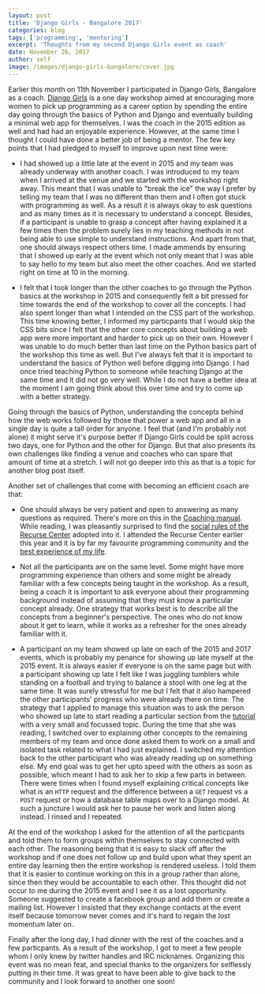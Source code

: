 ```yaml
---
layout: post
title: 'Django Girls - Bangalore 2017'
categories: blog
tags: ['programming', 'mentoring']
excerpt: 'Thoughts from my second Django Girls event as coach'
date: November 26, 2017
author: self
image: /images/django-girls-bangalore/cover.jpg
---
```


Earlier this month on 11th November I participated in Django Girls,
Bangalore as a coach. [Django Girls](https://djangogirls.org/) is a
one day workshop aimed at encouraging more women to pick up
programming as a career option by spending the entire day going
through the basics of Python and Django and eventually building a
minimal web app for themselves. I was the coach in the 2015 edition as
well and had had an enjoyable experience. However, at the same time I
thought I could have done a better job of being a mentor. The few key
points that I had pledged to myself to improve upon next time were:

- I had showed up a little late at the event in 2015 and my team was
  already underway with another coach. I was introduced to my team
  when I arrived at the venue and we started with the workshop right
  away. This meant that I was unable to "break the ice" the way I
  prefer by telling my team that I was no different than them and I
  often got stuck with programming as well. As a result it is always
  okay to ask questions and as many times as it is necessary to
  understand a concept. Besides, if a participant is unable to grasp a
  concept after having explained it a few times then the problem
  surely lies in my teaching methods in not being able to use simple
  to understand instructions. And apart from that, one should always
  respect others time. I made ammends by ensuring that I showed up
  early at the event which not only meant that I was able to say hello
  to my team but also meet the other coaches. And we started right on
  time at 10 in the morning.
  
- I felt that I took longer than the other coaches to go through the
  Python basics at the workshop in 2015 and consequently felt a bit
  pressed for time towards the end of the workshop to cover all the
  concepts. I had also spent longer than what I intended on the CSS
  part of the workshop. This time knowing better, I informed my
  particpants that I would skip the CSS bits since I felt that the
  other core concepts about building a web app were more important and
  harder to pick up on their own. However I was unable to do much
  better than last time on the Python basics part of the workshop
  this time as well. But I've always felt that it is important to
  understand the basics of Python well before digging into Django. I
  had once tried teaching Python to someone while teaching Django at
  the same time and it did not go very well. While I do not have a
  better idea at the moment I am going think about this over time and
  try to come up with a better strategy.

Going through the basics of Python, understanding the concepts behind
how the web works followed by those that power a web app and all in a
single day is quite a tall order for anyone. I feel that (and I'm
probably not alone) it might serve it's purpose better if Django Girls
could be split across two days, one for Python and the other for
Django. But that also presents its own challenges like finding a venue
and coaches who can spare that amount of time at a stretch. I will not
go deeper into this as that is a topic for another blog post itself.

Another set of challenges that come with becoming an efficient coach
are that:

- One should always be very patient and open to answering as many
  questions as required. There's more on this in the
  [Coaching manual](http://coach.djangogirls.org/). While reading, I
  was pleasantly surprised to find the
  [social rules of the Recurse Center](https://www.recurse.com/manual#sub-sec-social-rules)
  adopted into it. I attended the Recurse Center earlier this year and
  it is by far my favourite programming community and the [best
  experience of my life](/tags/#recurse-center).

- Not all the participants are on the same level. Some might have more
  programming experience than others and some might be already
  familiar with a few concepts being taught in the workshop. As a
  result, being a coach it is important to ask everyone about their
  programming background instead of assuming that they must know a
  particular concept already. One strategy that works best is to
  describe all the concepts from a beginner's perspective. The ones
  who do not know about it get to learn, while it works as a refresher
  for the ones already familiar with it.

- A participant on my team showed up late on each of the 2015 and 2017
  events, which is probably my penance for showing up late myself at
  the 2015 event. It is always easier if everyone is on the same page
  but with a participant showing up late I felt like I was juggling
  tumblers while standing on a football and trying to balance a stool
  with one leg at the same time. It was surely stressful for me but I
  felt that it also hampered the other participants' progress who were
  already there on time. The strategy that I applied to manage this
  situation was to ask the person who showed up late to start reading
  a particular section from the
  [tutorial](http://tutorial.djangogirls.org/) with a very small and
  focussed topic. During the time that she was reading, I switched
  over to explaining other concepts to the remaining members of my
  team and once done asked them to work on a small and isolated task
  related to what I had just explained. I switched my attention back
  to the other participant who was already reading up on something
  else. My end goal was to get her upto speed with the others as soon
  as possible, which meant I had to ask her to skip a few parts in
  between. There were times when I found myself explaining critical
  concepts like what is an `HTTP` request and the difference between a
  `GET` request vs a `POST` request or how a database table maps over
  to a Django model. At such a juncture I would ask her to pause her
  work and listen along instead. I rinsed and I repeated.

At the end of the workshop I asked for the attention of all the
particpants and told them to form groups within themselves to stay
connected with each other. The reasoning being that it is easy to
slack off after the workshop and if one does not follow up and build
upon what they spent an entire day learning then the entire workshop is
rendered useless. I told them that it is easier to continue working on
this in a group rather than alone, since then they would be
accountable to each other. This thought did not occur to me during the
2015 event and I see it as a lost opportunity. Someone suggested to
create a facebook group and add them or create a mailing list. However
I insisted that they exchange contacts at the event itself because
tomorrow never comes and it's hard to regain the lost momentum later
on.

Finally after the long day, I had dinner with the rest of the coaches
and a few particpants. As a result of the workshop, I got to meet a
few people whom I only knew by twitter handles and IRC
nicknames. Organizing this event was no mean feat, and special thanks
to the organizers for selflessly putting in their time. It was great
to have been able to give back to the community and I look forward to
another one soon!
